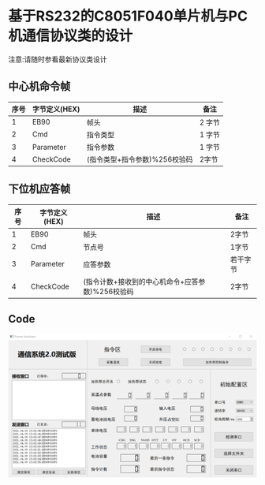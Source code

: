 # 基于RS232的C8051F040单片机与PC机通信协议类的设计
注意:请随时参看最新协议类设计

## 中心机命令帧
|序号|字节定义(HEX)|描述|备注|
|--|--|--|--|
|1|EB90|帧头|2 字节 |
|2|Cmd|指令类型|1 字节|
|3|Parameter|指令参数|1 字节|
|4|CheckCode|(指令类型+指令参数)%256校验码|2字节|


## 下位机应答帧
|序号 |字节定义(HEX)| 描述| 备注|
|--|--|--|--|
|1 |EB90| 帧头|2字节 |
|2 |Cmd |节点号|1字节 |
|3 |Parameter| 应答参数| 若干字节|
|4 |CheckCode| (指令计数+接收到的中心机命令+应答参数)%256校验码| 2字节|

## Code
![sample](./Codes/sample.png)
